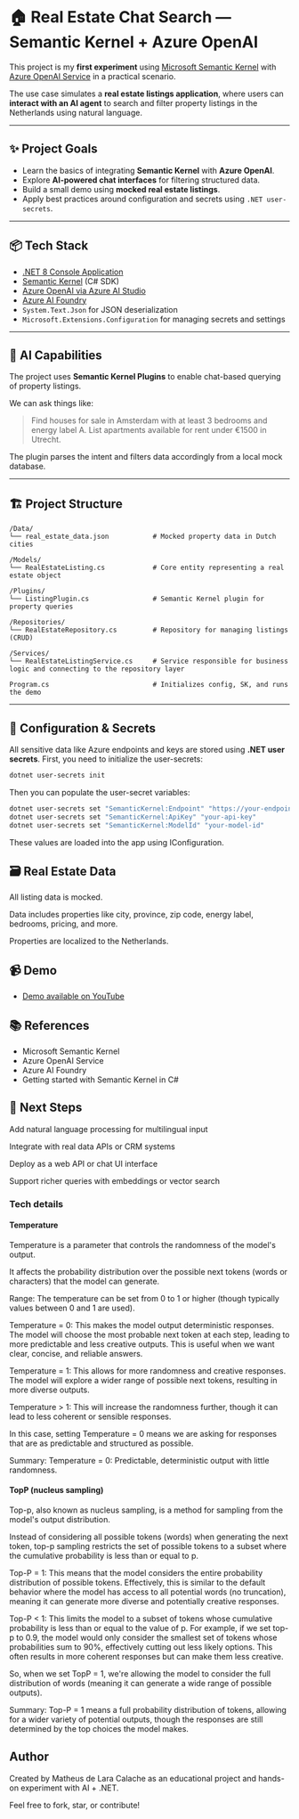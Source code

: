 # 🏠 Real Estate Chat Search — Semantic Kernel + Azure OpenAI

This project is my **first experiment** using [Microsoft Semantic Kernel](https://github.com/microsoft/semantic-kernel) with [Azure OpenAI Service](https://learn.microsoft.com/en-us/azure/ai-services/openai/) in a practical scenario.

The use case simulates a **real estate listings application**, where users can **interact with an AI agent** to search and filter property listings in the Netherlands using natural language.

---

## ✨ Project Goals

- Learn the basics of integrating **Semantic Kernel** with **Azure OpenAI**.
- Explore **AI-powered chat interfaces** for filtering structured data.
- Build a small demo using **mocked real estate listings**.
- Apply best practices around configuration and secrets using `.NET user-secrets`.

---

## 📦 Tech Stack

- [.NET 8 Console Application](https://learn.microsoft.com/en-us/dotnet/core/)
- [Semantic Kernel](https://github.com/microsoft/semantic-kernel) (C# SDK)
- [Azure OpenAI via Azure AI Studio](https://learn.microsoft.com/en-us/azure/ai-services/openai/overview)
- [Azure AI Foundry](https://aka.ms/azureaifoundry)
- `System.Text.Json` for JSON deserialization
- `Microsoft.Extensions.Configuration` for managing secrets and settings

---

## 🧠 AI Capabilities

The project uses **Semantic Kernel Plugins** to enable chat-based querying of property listings.

We can ask things like:

> Find houses for sale in Amsterdam with at least 3 bedrooms and energy label A.
> List apartments available for rent under €1500 in Utrecht.

The plugin parses the intent and filters data accordingly from a local mock database.

---

## 🏗️ Project Structure

```
/Data/
└── real_estate_data.json           # Mocked property data in Dutch cities

/Models/
└── RealEstateListing.cs            # Core entity representing a real estate object

/Plugins/
└── ListingPlugin.cs                # Semantic Kernel plugin for property queries

/Repositories/
└── RealEstateRepository.cs         # Repository for managing listings (CRUD)

/Services/
└── RealEstateListingService.cs     # Service responsible for business logic and connecting to the repository layer

Program.cs                          # Initializes config, SK, and runs the demo
```

---

## 🔐 Configuration & Secrets

All sensitive data like Azure endpoints and keys are stored using **.NET user secrets**.
First, you need to initialize the user-secrets:

```bash
dotnet user-secrets init
```

Then you can populate the user-secret variables:

```bash
dotnet user-secrets set "SemanticKernel:Endpoint" "https://your-endpoint"
dotnet user-secrets set "SemanticKernel:ApiKey" "your-api-key"
dotnet user-secrets set "SemanticKernel:ModelId" "your-model-id"
```

These values are loaded into the app using IConfiguration.

## 🗃️ Real Estate Data

All listing data is mocked.

Data includes properties like city, province, zip code, energy label, bedrooms, pricing, and more.

Properties are localized to the Netherlands.

## 📹 Demo

- [Demo available on YouTube](https://youtu.be/tupiUTkqohs?si=1P4YtlSqBNgY2_R6)

## 📚 References

- Microsoft Semantic Kernel
- Azure OpenAI Service
- Azure AI Foundry
- Getting started with Semantic Kernel in C#

## 🚀 Next Steps

Add natural language processing for multilingual input

Integrate with real data APIs or CRM systems

Deploy as a web API or chat UI interface

Support richer queries with embeddings or vector search

### Tech details

#### Temperature

Temperature is a parameter that controls the randomness of the model's output.

It affects the probability distribution over the possible next tokens (words or characters) that the model can generate.

Range: The temperature can be set from 0 to 1 or higher (though typically values between 0 and 1 are used).

Temperature = 0: This makes the model output deterministic responses. The model will choose the most probable next token at each step, leading to more predictable and less creative outputs. This is useful when we want clear, concise, and reliable answers.

Temperature = 1: This allows for more randomness and creative responses. The model will explore a wider range of possible next tokens, resulting in more diverse outputs.

Temperature > 1: This will increase the randomness further, though it can lead to less coherent or sensible responses.

In this case, setting Temperature = 0 means we are asking for responses that are as predictable and structured as possible.

Summary: Temperature = 0: Predictable, deterministic output with little randomness.

#### TopP (nucleus sampling)

Top-p, also known as nucleus sampling, is a method for sampling from the model's output distribution.

Instead of considering all possible tokens (words) when generating the next token, top-p sampling restricts the set of possible tokens to a subset where the cumulative probability is less than or equal to p.

Top-P = 1: This means that the model considers the entire probability distribution of possible tokens. Effectively, this is similar to the default behavior where the model has access to all potential words (no truncation), meaning it can generate more diverse and potentially creative responses.

Top-P < 1: This limits the model to a subset of tokens whose cumulative probability is less than or equal to the value of p. For example, if we set top-p to 0.9, the model would only consider the smallest set of tokens whose probabilities sum to 90%, effectively cutting out less likely options. This often results in more coherent responses but can make them less creative.

So, when we set TopP = 1, we're allowing the model to consider the full distribution of words (meaning it can generate a wide range of possible outputs).

Summary: Top-P = 1 means a full probability distribution of tokens, allowing for a wider variety of potential outputs, though the responses are still determined by the top choices the model makes.

## Author

Created by Matheus de Lara Calache as an educational project and hands-on experiment with AI + .NET.

Feel free to fork, star, or contribute!
